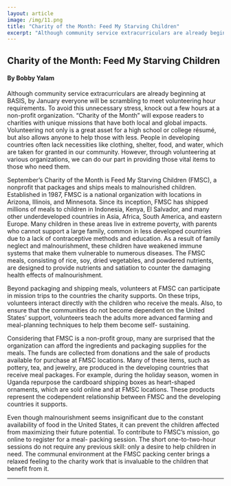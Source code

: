 ```yaml
---
layout: article
image: /img/11.png
title: "Charity of the Month: Feed My Starving Children"
excerpt: "Although community service extracurriculars are already beginning at BASIS, by January everyone will be scrambling to meet volunteering hour requirements. To avoid this unnecessary stress, knock out a few hours at a non-profit organization. “Charity of the Month” will expose readers to charities with unique missions that have both local and global impacts."
---
```


<h2>Charity of the Month: Feed My Starving Children</h2>
<h4>By Bobby Yalam</h4>

Although community service extracurriculars are already beginning at BASIS, by January everyone will be scrambling to meet volunteering hour requirements. To avoid this unnecessary stress, knock out a few hours at a non-profit organization. “Charity of the Month” will expose readers to charities with unique missions that have both local and global impacts. Volunteering not only is a great asset for a high school or college résumé, but also allows anyone to help those with less. People in developing countries often lack necessities like clothing, shelter, food, and water, which are taken for granted in our community. However, through volunteering at various organizations, we can do our part in providing those vital items to those who need them. 

September’s Charity of the Month is Feed My Starving Children (FMSC), a nonprofit that packages and ships meals to malnourished children. Established in 1987, FMSC is a national organization with locations in Arizona, Illinois, and Minnesota. Since its inception, FMSC has shipped millions of meals to children in Indonesia, Kenya, El Salvador, and many other underdeveloped countries in Asia, Africa, South America, and eastern Europe. Many children in these areas live in extreme poverty, with parents who cannot support a large family, common in less developed countries due to a lack of contraceptive methods and education. As a result of family neglect and malnourishment, these children have weakened immune systems that make them vulnerable to numerous diseases. The FMSC meals, consisting of rice, soy, dried vegetables, and powdered nutrients, are designed to provide nutrients and satiation to counter the damaging health effects of malnourishment.

Beyond packaging and shipping meals, volunteers at FMSC can participate in mission trips to the countries the charity supports. On these trips, volunteers interact directly with the children who receive the meals. Also, to ensure that the communities do not become dependent on the United States’ support, volunteers teach the adults more advanced farming and meal-planning techniques to help them become self- sustaining. 

Considering that FMSC is a non-profit group, many are surprised that the organization can afford the ingredients and packaging supplies for the meals. The funds are collected from donations and the sale of products available for purchase at FMSC locations. Many of these items, such as pottery, tea, and jewelry, are produced in the developing countries that receive meal packages. For example, during the holiday season, women in Uganda repurpose the cardboard shipping boxes as heart-shaped ornaments, which are sold online and at FMSC locations. These products represent the codependent relationship between FMSC and the developing countries it supports. 

Even though malnourishment seems insignificant due to the constant availability of food in the United States, it can prevent the children affected from maximizing their future potential. To contribute to FMSC’s mission, go online to register for a meal- packing session. The short one-to-two-hour sessions do not require any previous skill: only a desire to help children in need. The communal environment at the FMSC packing center brings a relaxed feeling to the charity work that is invaluable to the children that benefit from it. 

<hr style="border-color:#7D7D7D;height:0.5px;">

